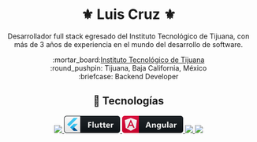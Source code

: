 
<h1 align ="center"">
⚜️ Luis Cruz ⚜️
</h1>
<div align="center" >
Desarrollador full stack egresado del Instituto Tecnológico de Tijuana, con más de 3 años de experiencia en el mundo del desarrollo de software. </div>
<p></p>
<div align="center" >
  <div>
      :mortar_board:<a href ="https://www.tijuana.tecnm.mx/" >Instituto Tecnológico de Tijuana</a>
  </div>
  <div>:round_pushpin: Tijuana, Baja California, México</div>
    <div>:briefcase: Backend Developer</div>
</div>

<div align="center"> 

  <h2>
    🤖
    Tecnologías
 </h2>
  
  <div>
<p align="center">
<a href="https://dotnet.microsoft.com/en-us/">
<img src="https://raw.githubusercontent.com/klaasnicolaas/ColoredBadges/4a38660afb7be89a6032218589b4454a1285c7f8/svg/dev/languages/csharp.svg" height="35" />
</a>
<a href="https://dotnet.microsoft.com/en-us/">
<img src="https://github.com/MikeCodesDotNET/ColoredBadges/blob/master/svg/dev/frameworks/flutter.svg?short_path=fea38f1" height="35" />
</a>
<a href="https://dotnet.microsoft.com/en-us/">
<img src="https://github.com/MikeCodesDotNET/ColoredBadges/blob/master/svg/dev/frameworks/angular.svg" height="35" />
</a>
<a href="https://developer.mozilla.org/en-US/docs/Web/JavaScript">
<img src="https://raw.githubusercontent.com/klaasnicolaas/ColoredBadges/master/svg/dev/languages/js.svg">
</a>   

<a href="https://docs.oracle.com/en/java/">
    <img src="https://raw.githubusercontent.com/klaasnicolaas/ColoredBadges/master/svg/dev/languages/java.svg">
</a>
</p>

  </div>
</div>



